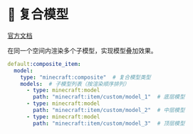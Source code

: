 # 🧩 复合模型  
[官方文档](https://minecraft.wiki/w/Items_model_definition#composite)

在同一个空间内渲染多个子模型，实现模型叠加效果。

```yaml
default:composite_item:
  model:
    type: "minecraft:composite"  # 复合模型类型
    models:  # 子模型列表（按渲染顺序排列）
      - type: minecraft:model
        path: "minecraft:item/custom/model_1"  # 底层模型
      - type: minecraft:model
        path: "minecraft:item/custom/model_2"  # 中层模型  
      - type: minecraft:model
        path: "minecraft:item/custom/model_3"  # 顶层模型
```

